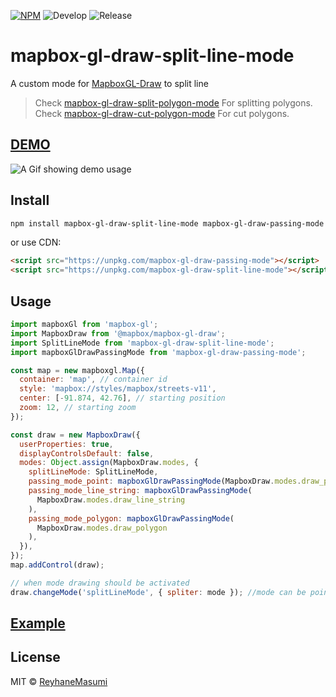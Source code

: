 [![NPM](https://img.shields.io/npm/v/mapbox-gl-draw-split-line-mode.svg)](https://www.npmjs.com/package/mapbox-gl-draw-split-line-mode)
![Develop](https://github.com/reyhanemasumi/mapbox-gl-draw-split-line-mode/workflows/Develop/badge.svg)
![Release](https://github.com/reyhanemasumi/mapbox-gl-draw-split-line-mode/workflows/Release/badge.svg)

# mapbox-gl-draw-split-line-mode

A custom mode for [MapboxGL-Draw](https://github.com/mapbox/mapbox-gl-draw) to split line

> Check [mapbox-gl-draw-split-polygon-mode](https://github.com/ReyhaneMasumi/mapbox-gl-draw-split-polygon-mode) For splitting polygons.
> Check [mapbox-gl-draw-cut-polygon-mode](https://github.com/ReyhaneMasumi/mapbox-gl-draw-cut-polygon-mode) For cut polygons.

## [DEMO](https://reyhanemasumi.github.io/mapbox-gl-draw-split-line-mode/)

![A Gif showing demo usage](demo/public/demo.gif)

## Install

```bash
npm install mapbox-gl-draw-split-line-mode mapbox-gl-draw-passing-mode
```

or use CDN:

```html
<script src="https://unpkg.com/mapbox-gl-draw-passing-mode"></script>
<script src="https://unpkg.com/mapbox-gl-draw-split-line-mode"></script>
```

## Usage

```js
import mapboxGl from 'mapbox-gl';
import MapboxDraw from '@mapbox/mapbox-gl-draw';
import SplitLineMode from 'mapbox-gl-draw-split-line-mode';
import mapboxGlDrawPassingMode from 'mapbox-gl-draw-passing-mode';

const map = new mapboxgl.Map({
  container: 'map', // container id
  style: 'mapbox://styles/mapbox/streets-v11',
  center: [-91.874, 42.76], // starting position
  zoom: 12, // starting zoom
});

const draw = new MapboxDraw({
  userProperties: true,
  displayControlsDefault: false,
  modes: Object.assign(MapboxDraw.modes, {
    splitLineMode: SplitLineMode,
    passing_mode_point: mapboxGlDrawPassingMode(MapboxDraw.modes.draw_point),
    passing_mode_line_string: mapboxGlDrawPassingMode(
      MapboxDraw.modes.draw_line_string
    ),
    passing_mode_polygon: mapboxGlDrawPassingMode(
      MapboxDraw.modes.draw_polygon
    ),
  }),
});
map.addControl(draw);

// when mode drawing should be activated
draw.changeMode('splitLineMode', { spliter: mode }); //mode can be point,line_string or polygon
```

## [Example](https://github.com/ReyhaneMasumi/mapbox-gl-draw-split-line-mode/blob/main/demo/src/App.js)

## License

MIT © [ReyhaneMasumi](LICENSE)
